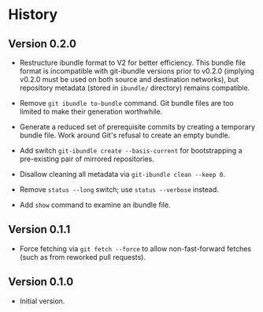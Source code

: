 # History

## Version 0.2.0

- Restructure ibundle format to V2 for better efficiency.  This bundle file
  format is incompatible with git-ibundle versions prior to v0.2.0 (implying
  v0.2.0 must be used on both source and destination networks), but repository
  metadata (stored in `ibundle/` directory) remains compatible.

- Remove `git ibundle to-bundle` command.  Git bundle files are too limited to
  make their generation worthwhile.

- Generate a reduced set of prerequisite commits by creating a temporary bundle
  file.  Work around Git's refusal to create an empty bundle.

- Add switch `git-ibundle create --basis-current` for bootstrapping a
  pre-existing pair of mirrored repositories.

- Disallow cleaning all metadata via `git-ibundle clean --keep 0`.

- Remove `status --long` switch; use `status --verbose` instead.

- Add `show` command to examine an ibundle file.

## Version 0.1.1

- Force fetching via `git fetch --force` to allow non-fast-forward fetches (such
  as from reworked pull requests).

## Version 0.1.0

- Initial version.

